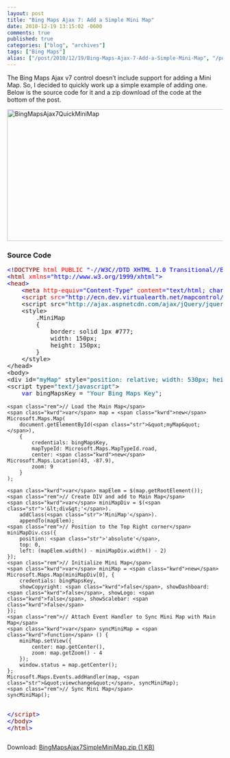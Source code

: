 ```yaml
---
layout: post
title: "Bing Maps Ajax 7: Add a Simple Mini Map"
date: 2010-12-19 13:15:02 -0600
comments: true
published: true
categories: ["blog", "archives"]
tags: ["Bing Maps"]
alias: ["/post/2010/12/19/Bing-Maps-Ajax-7-Add-a-Simple-Mini-Map", "/post/2010/12/19/bing-maps-ajax-7-add-a-simple-mini-map"]
---
```

<!-- more -->
<p>The Bing Maps Ajax v7 control doesn’t include support for adding a Mini Map. So, I decided to quickly work up a simple example of adding one. Below is the source code for it and a zip download of the code at the bottom of the post.</p>  <p><a href="/images/postsBingMapsAjax7QuickMiniMap.png"><img style="background-image: none; border-right-width: 0px; padding-left: 0px; padding-right: 0px; display: inline; border-top-width: 0px; border-bottom-width: 0px; border-left-width: 0px; padding-top: 0px" title="BingMapsAjax7QuickMiniMap" border="0" alt="BingMapsAjax7QuickMiniMap" src="/images/postsBingMapsAjax7QuickMiniMap_thumb.png" width="539" height="307" /></a></p>  <h3>Source Code</h3>  <pre class="csharpcode"><span class="kwrd">&lt;!</span><span class="html">DOCTYPE</span> <span class="attr">html</span> <span class="attr">PUBLIC</span> <span class="kwrd">&quot;-//W3C//DTD XHTML 1.0 Transitional//EN&quot;</span> <span class="kwrd">&quot;http://www.w3.org/TR/xhtml1/DTD/xhtml1-transitional.dtd&quot;</span><span class="kwrd">&gt;</span>
<span class="kwrd">&lt;</span><span class="html">html</span> <span class="attr">xmlns</span><span class="kwrd">=&quot;http://www.w3.org/1999/xhtml&quot;</span><span class="kwrd">&gt;</span>
<span class="kwrd">&lt;</span><span class="html">head</span><span class="kwrd">&gt;</span>
    <span class="kwrd">&lt;</span><span class="html">meta</span> <span class="attr">http-equiv</span><span class="kwrd">=&quot;Content-Type&quot;</span> <span class="attr">content</span><span class="kwrd">=&quot;text/html; charset=utf-8&quot;</span> <span class="kwrd">/&gt;</span>
    <span class="kwrd">&lt;</span><span class="html">script</span> <span class="attr">src</span><span class="kwrd">=&quot;http://ecn.dev.virtualearth.net/mapcontrol/mapcontrol.ashx?v=7.0&quot;</span> <span class="attr">type</span><span class="kwrd">=&quot;text/javascript&quot;</span> <span class="attr">charset</span><span class="kwrd">=&quot;UTF-8&quot;</span><span class="kwrd">&gt;&lt;/</span><span class="html">script</span><span class="kwrd">&gt;</span>
    &lt;script src=<span class="str">&quot;http://ajax.aspnetcdn.com/ajax/jQuery/jquery-1.4.4.min.js&quot;</span>&gt;&lt;/script&gt;
    &lt;style&gt;
        .MiniMap
        {
            border: solid 1px #777;
            width: 150px;
            height: 150px;
        }
    &lt;/style&gt;
&lt;/head&gt;
&lt;body&gt;
&lt;div id=<span class="str">&quot;myMap&quot;</span> style=<span class="str">&quot;position: relative; width: 530px; height: 300px;&quot;</span>&gt;&lt;/div&gt;
&lt;script type=<span class="str">&quot;text/javascript&quot;</span>&gt;
    <span class="kwrd">var</span> bingMapsKey = <span class="str">&quot;Your Bing Maps Key&quot;</span>;

    <span class="rem">// Load the Main Map</span>
    <span class="kwrd">var</span> map = <span class="kwrd">new</span> Microsoft.Maps.Map(
        document.getElementById(<span class="str">&quot;myMap&quot;</span>),
        {
            credentials: bingMapsKey,
            mapTypeId: Microsoft.Maps.MapTypeId.road,
            center: <span class="kwrd">new</span> Microsoft.Maps.Location(43, -87.9),
            zoom: 9
        }
    );
    
    <span class="kwrd">var</span> mapElem = $(map.getRootElement());
    <span class="rem">// Create DIV and add to Main Map</span>
    <span class="kwrd">var</span> miniMapDiv = $(<span class="str">'&lt;div&gt;'</span>).
        addClass(<span class="str">'MiniMap'</span>).
        appendTo(mapElem);
    <span class="rem">// Position to the Top Right corner</span>
    miniMapDiv.css({
        position: <span class="str">'absolute'</span>,
        top: 0,
        left: (mapElem.width() - miniMapDiv.width() - 2)
    });
    <span class="rem">// Initialize Mini Map</span>
    <span class="kwrd">var</span> miniMap = <span class="kwrd">new</span> Microsoft.Maps.Map(miniMapDiv[0], {
        credentials: bingMapsKey,
        showCopyright: <span class="kwrd">false</span>, showDashboard: <span class="kwrd">false</span>, showLogo: <span class="kwrd">false</span>, showScalebar: <span class="kwrd">false</span>
    });
    <span class="rem">// Attach Event Handler to Sync Mini Map with Main Map</span>
    <span class="kwrd">var</span> syncMiniMap = <span class="kwrd">function</span> () {
        miniMap.setView({
            center: map.getCenter(),
            zoom: map.getZoom() - 4
        });
        window.status = map.getCenter();
    };
    Microsoft.Maps.Events.addHandler(map, <span class="str">&quot;viewchange&quot;</span>, syncMiniMap);
    <span class="rem">// Sync Mini Map</span>
    syncMiniMap();
<span class="kwrd">&lt;/</span><span class="html">script</span><span class="kwrd">&gt;</span>
<span class="kwrd">&lt;/</span><span class="html">body</span><span class="kwrd">&gt;</span>
<span class="kwrd">&lt;/</span><span class="html">html</span><span class="kwrd">&gt;</span></pre>

<p><style type="text/css">




.csharpcode, .csharpcode pre
{
	font-size: small;
	color: black;
	font-family: consolas, "Courier New", courier, monospace;
	background-color: #ffffff;
	/*white-space: pre;*/
}
.csharpcode pre { margin: 0em; }
.csharpcode .rem { color: #008000; }
.csharpcode .kwrd { color: #0000ff; }
.csharpcode .str { color: #006080; }
.csharpcode .op { color: #0000c0; }
.csharpcode .preproc { color: #cc6633; }
.csharpcode .asp { background-color: #ffff00; }
.csharpcode .html { color: #800000; }
.csharpcode .attr { color: #ff0000; }
.csharpcode .alt 
{
	background-color: #f4f4f4;
	width: 100%;
	margin: 0em;
}
.csharpcode .lnum { color: #606060; }</style></p>

<p>Download: <a href="/file.axd?file=BingMapsAjax7SimpleMiniMap.zip">BingMapsAjax7SimpleMiniMap.zip (1 KB)</a></p>
